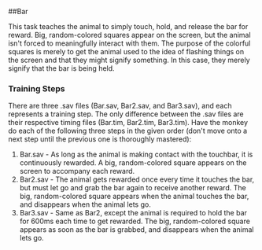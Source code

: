 ##Bar

This task teaches the animal to simply touch, hold, and release the bar for reward. Big, random-colored squares appear on the screen, but the animal isn't forced to meaningfully interact with them.  The purpose of the colorful squares is merely to get the animal used to the idea of flashing things on the screen and that they might signify something.  In this case, they merely signify that the bar is being held.

### Training Steps
There are three .sav files (Bar.sav, Bar2.sav, and Bar3.sav), and each represents a training step.  The only difference between the .sav files are their respective timing files (Bar.tim, Bar2.tim, Bar3.tim).  Have the monkey do each of the following three steps in the given order (don't move onto a next step until the previous one is thoroughly mastered):

1. Bar.sav - As long as the animal is making contact with the touchbar, it is continuously rewarded.  A big, random-colored square appears on the screen to accompany each reward.
2. Bar2.sav - The animal gets rewarded once every time it touches the bar, but must let go and grab the bar again to receive another reward.  The big, random-colored square appears when the animal touches the bar, and disappears when the animal lets go.
3. Bar3.sav - Same as Bar2, except the animal is required to hold the bar for 600ms each time to get rewarded.   The big, random-colored square appears as soon as the bar is grabbed, and disappears when the animal lets go.

